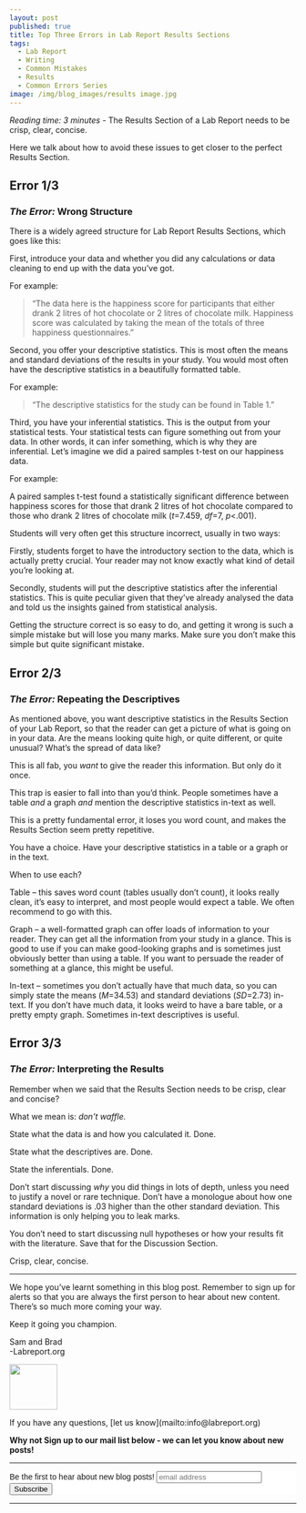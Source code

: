 ```yaml
---
layout: post
published: true
title: Top Three Errors in Lab Report Results Sections
tags:
  - Lab Report
  - Writing
  - Common Mistakes
  - Results
  - Common Errors Series
image: /img/blog_images/results image.jpg
---
```

_Reading time: 3 minutes_ - The Results Section of a Lab Report needs to be crisp, clear, concise.

Here we talk about how to avoid these issues to get closer to the perfect Results Section.

 
## **Error 1/3**
### *The Error:* Wrong Structure
 
There is a widely agreed structure for Lab Report Results Sections, which goes like this:

First, introduce your data and whether you did any calculations or data cleaning to end up with the data you’ve got.

For example:

> “The data here is the happiness score for participants that either drank 2 litres of hot chocolate or 2 litres of chocolate milk. Happiness score was calculated by taking the mean of the totals of three happiness questionnaires.”

Second, you offer your descriptive statistics. This is most often the means and standard deviations of the results in your study. You would most often have the descriptive statistics in a beautifully formatted table.

For example:

> “The descriptive statistics for the study can be found in Table 1.”

Third, you have your inferential statistics. This is the output from your statistical tests. Your statistical tests can figure something out from your data. In other words, it can infer something, which is why they are inferential. Let’s imagine we did a paired samples t-test on our happiness data.

For example:

A paired samples t-test found a statistically significant difference between happiness scores for those that drank 2 litres of hot chocolate compared to those who drank 2 litres of chocolate milk (_t_=7.459, _df_=7, _p_<.001).

Students will very often get this structure incorrect, usually in two ways:

Firstly, students forget to have the introductory section to the data, which is actually pretty crucial. Your reader may not know exactly what kind of detail you’re looking at.

Secondly, students will put the descriptive statistics after the inferential statistics. This is quite peculiar given that they’ve already analysed the data and told us the insights gained from statistical analysis.

Getting the structure correct is so easy to do, and getting it wrong is such a simple mistake but will lose you many marks. Make sure you don’t make this simple but quite significant mistake.


 
## **Error 2/3**
### *The Error:* Repeating the Descriptives
 
As mentioned above, you want descriptive statistics in the Results Section of your Lab Report, so that the reader can get a picture of what is going on in your data. Are the means looking quite high, or quite different, or quite unusual? What’s the spread of data like?

This is all fab, you _want_ to give the reader this information. But only do it once.

This trap is easier to fall into than you’d think. People sometimes have a table _and_ a graph _and_ mention the descriptive statistics in-text as well.

This is a pretty fundamental error, it loses you word count, and makes the Results Section seem pretty repetitive.

You have a choice. Have your descriptive statistics in a table or a graph or in the text.

When to use each?

Table – this saves word count (tables usually don’t count), it looks really clean, it’s easy to interpret, and most people would expect a table. We often recommend to go with this.

Graph – a well-formatted graph can offer loads of information to your reader. They can get all the information from your study in a glance. This is good to use if you can make good-looking graphs and is sometimes just obviously better than using a table. If you want to persuade the reader of something at a glance, this might be useful.

In-text – sometimes you don’t actually have that much data, so you can simply state the means (_M_=34.53) and standard deviations (_SD_=2.73) in-text. If you don’t have much data, it looks weird to have a bare table, or a pretty empty graph. Sometimes in-text descriptives is useful.
 

 
## **Error 3/3**
### *The Error:* Interpreting the Results
 
Remember when we said that the Results Section needs to be crisp, clear and concise?

What we mean is: _don’t waffle._

State what the data is and how you calculated it. Done.

State what the descriptives are. Done.

State the inferentials. Done.

Don’t start discussing _why_ you did things in lots of depth, unless you need to justify a novel or rare technique. Don’t have a monologue about how one standard deviations is .03 higher than the other standard deviation. This information is only helping you to leak marks. 

You don’t need to start discussing null hypotheses or how your results fit with the literature. Save that for the Discussion Section.

Crisp, clear, concise.




--- 

We hope you’ve learnt something in this blog post. Remember to sign up for alerts so that you are always the first person to hear about new content. There’s so much more coming your way.

Keep it going you champion.

Sam and Brad  
-Labreport.org  
<p style="text-align: left;"><img src="https://s-ashcroft.github.io/img/avatar-icon.png" alt="" width="84" height="80" /></p>  
If you have any questions, [let us know](mailto:info@labreport.org)

 
**Why not Sign up to our mail list below - we can let you know about new posts!**

---

<!-- Begin Mailchimp Signup Form -->
<link href="//cdn-images.mailchimp.com/embedcode/horizontal-slim-10_7.css" rel="stylesheet" type="text/css">
<style type="text/css">
	#mc_embed_signup{background:#fff; clear:left; font:14px Helvetica,Arial,sans-serif; width:100%;}
	/* Add your own Mailchimp form style overrides in your site stylesheet or in this style block.
	   We recommend moving this block and the preceding CSS link to the HEAD of your HTML file. */
</style>
<div id="mc_embed_signup">
<form action="https://Org.us20.list-manage.com/subscribe/post?u=7d4ac3d81a475c6d44aa19c58&amp;id=6ef2deec11" method="post" id="mc-embedded-subscribe-form" name="mc-embedded-subscribe-form" class="validate" target="_blank" novalidate>
    <div id="mc_embed_signup_scroll">
	<label for="mce-EMAIL">Be the first to hear about new blog posts!</label>
	<input type="email" value="" name="EMAIL" class="email" id="mce-EMAIL" placeholder="email address" required>
    <!-- real people should not fill this in and expect good things - do not remove this or risk form bot signups-->
    <div style="position: absolute; left: -5000px;" aria-hidden="true"><input type="text" name="b_7d4ac3d81a475c6d44aa19c58_6ef2deec11" tabindex="-1" value=""></div>
    <div class="clear"><input type="submit" value="Subscribe" name="subscribe" id="mc-embedded-subscribe" class="button"></div>
    </div>
</form>
</div>

<!--End mc_embed_signup-->

---
